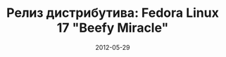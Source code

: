 ---
layout: post
title: "Релиз дистрибутива: Fedora Linux 17 \"Beefy Miracle\""
date: 2012-05-29   
---